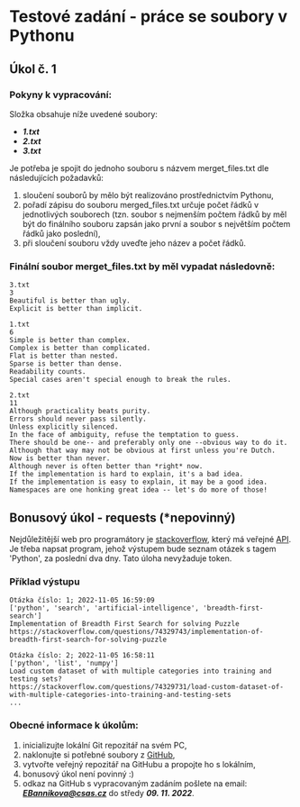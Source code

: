 # ****Testové zadání - práce se soubory v Pythonu****


## Úkol č. 1

### **Pokyny k vypracování:**

Složka obsahuje níže uvedené soubory:
* ***1.txt***
* ***2.txt***
* ***3.txt***

Je potřeba je spojit do jednoho souboru s názvem merget_files.txt dle následujících požadavků:

1. sloučení souborů by mělo být realizováno prostřednictvím Pythonu,
2. pořadí zápisu do souboru merged_files.txt určuje počet řádků v jednotlivých souborech (tzn. soubor s nejmenším počtem řádků by měl být do finálního souboru zapsán jako první a soubor s největším počtem řádků jako poslední),
3. při sloučení souboru vždy uveďte jeho název a počet řádků.


### **Finální soubor merget_files.txt by měl vypadat následovně:**

```
3.txt
3
Beautiful is better than ugly.
Explicit is better than implicit.

1.txt
6
Simple is better than complex.
Complex is better than complicated.
Flat is better than nested.
Sparse is better than dense.
Readability counts.
Special cases aren't special enough to break the rules.

2.txt
11
Although practicality beats purity.
Errors should never pass silently.
Unless explicitly silenced.
In the face of ambiguity, refuse the temptation to guess.
There should be one-- and preferably only one --obvious way to do it.
Although that way may not be obvious at first unless you're Dutch.
Now is better than never.
Although never is often better than *right* now.
If the implementation is hard to explain, it's a bad idea.
If the implementation is easy to explain, it may be a good idea.
Namespaces are one honking great idea -- let's do more of those! 
```


## Bonusový úkol - requests (\*nepovinný)
Nejdůležitější web pro programátory je [stackoverflow](https://stackoverflow.com/), který má veřejné [API](https://api.stackexchange.com/docs). 
Je třeba napsat program, jehož výstupem bude seznam otázek s tagem 'Python', za poslední dva dny.
Tato úloha nevyžaduje token.

### **Příklad výstupu**
```
Otázka číslo: 1; 2022-11-05 16:59:09
['python', 'search', 'artificial-intelligence', 'breadth-first-search']
Implementation of Breadth First Search for solving Puzzle
https://stackoverflow.com/questions/74329743/implementation-of-breadth-first-search-for-solving-puzzle

Otázka číslo: 2; 2022-11-05 16:58:11
['python', 'list', 'numpy']
Load custom dataset of with multiple categories into training and testing sets?
https://stackoverflow.com/questions/74329731/load-custom-dataset-of-with-multiple-categories-into-training-and-testing-sets
...
```

### **Obecné informace k úkolům:**

1. inicializujte lokální Git repozitář na svém PC,
2. naklonujte si potřebné soubory z [GitHub](https://github.com/CSAS-TestoveZadani/Testove_zadani),
3. vytvořte veřejný repozitář na GitHubu a propojte ho s lokálním,
4. bonusový úkol není povinný :)
5. odkaz na GitHub s vypracovaným zadáním pošlete na email: ***EBannikova@csas.cz*** do středy ***09. 11. 2022***.
